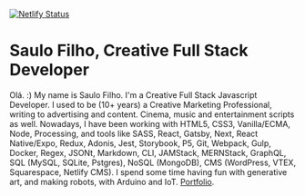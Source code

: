 [![Netlify Status](https://api.netlify.com/api/v1/badges/8ec719ad-c2f8-4529-b97d-e7561a9eaf33/deploy-status)](https://saulofilho.com/)

# Saulo Filho, Creative Full Stack Developer

Olá. :)
My name is Saulo Filho. I'm a Creative Full Stack Javascript Developer. I used to be (10+ years) a Creative Marketing Professional, writing to advertising and content. Cinema, music and entertainment scripts as well. Nowadays, I have been working with HTML5, CSS3, Vanilla/ECMA, Node, Processing, and tools like SASS, React, Gatsby, Next, React Native/Expo, Redux, Adonis, Jest, Storybook, P5, Git, Webpack, Gulp, Docker, Regex, JSONt, Markdown, CLI, JAMStack, MERNStack, GraphQL, SQL (MySQL, SQLite, Pstgres), NoSQL (MongoDB), CMS (WordPress, VTEX, Squarespace, Netlify CMS). I spend some time having fun with generative art, and making robots, with Arduino and IoT. [Portfolio](https://saulofilho.com).
